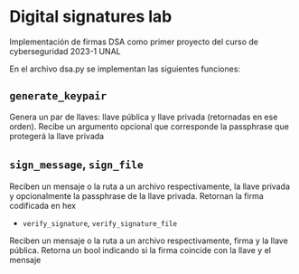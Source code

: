 # Digital signatures lab

Implementación de firmas DSA como primer proyecto del curso de cyberseguridad 2023-1 UNAL

En el archivo dsa.py se implementan las siguientes funciones:

## `generate_keypair`

Genera un par de llaves: llave pública y llave privada (retornadas en ese orden). Recibe un argumento opcional que corresponde la passphrase que protegerá la llave privada

##  `sign_message`, `sign_file`

Reciben un mensaje o la ruta a un archivo respectivamente, la llave privada y opcionalmente la passphrase de la llave privada. Retornan la firma codificada en hex

* `verify_signature`, `verify_signature_file`

Reciben un mensaje o la ruta a un archivo respectivamente, firma y la llave pública. Retorna un bool indicando si la firma coincide con la llave y el mensaje
